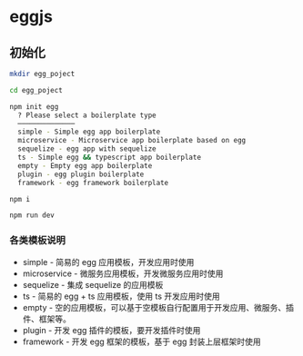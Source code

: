 # eggjs

## 初始化

```bash
mkdir egg_poject

cd egg_poject

npm init egg
  ? Please select a boilerplate type
  ──────────────
  simple - Simple egg app boilerplate
  microservice - Microservice app boilerplate based on egg
  sequelize - egg app with sequelize
  ts - Simple egg && typescript app boilerplate
  empty - Empty egg app boilerplate
  plugin - egg plugin boilerplate
  framework - egg framework boilerplate

npm i

npm run dev
```

### 各类模板说明

- simple - 简易的 egg 应用模板，开发应用时使用
- microservice - 微服务应用模板，开发微服务应用时使用
- sequelize - 集成 sequelize 的应用模板
- ts - 简易的 egg + ts 应用模板，使用 ts 开发应用时使用
- empty - 空的应用模板，可以基于空模板自行配置用于开发应用、微服务、插件、框架等。
- plugin - 开发 egg 插件的模板，要开发插件时使用
- framework - 开发 egg 框架的模板，基于 egg 封装上层框架时使用
